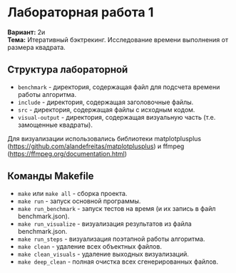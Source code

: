 # Лабораторная работа 1

**Вариант:** 2и  
**Тема:** Итеративный бэктрекинг. Исследование времени выполнения от размера квадрата.

## Структура лабораторной

* `benchmark` - директория, содержащая файл для подсчета времени работы алгоритма.
* `include` - директория, содержащая заголовочные файлы.
* `src` - директория, содержащая файлы с исходным кодом.
* `visual-output` - директория, содержащая визуальную часть (т.е. замощенные квадраты).

Для визуализации использовались библиотеки matplotplusplus (https://github.com/alandefreitas/matplotplusplus) и ffmpeg (https://ffmpeg.org/documentation.html)

## Команды Makefile

* `make` или `make all` - сборка проекта.
* `make run` - запуск основной программы.
* `make run_benchmark` - запуск тестов на время (и их запись в файл benchmark.json). 
* `make run_visualize` - визуализация результатов из файла benchmark.json.
* `make run_steps` - визуализация поэтапной работы алгоритма.
* `make clean` - удаление всех объектных файлов.
* `make clean_visuals` - удаление выходных визуализаций.
* `make deep_clean` - полная очистка всех сгенерированных файлов.